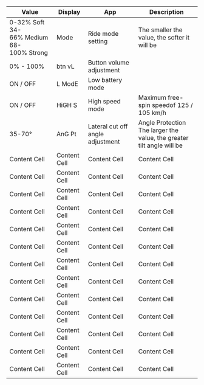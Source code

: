 | Value | Display | App | Description |
| --- | --- | --- | --- |
| 0-32%&nbsp;Soft<br>34-66%&nbsp;Medium<br>68-100%&nbsp;Strong | Mode | Ride mode setting | The smaller the value, the softer it will be |
| 0% - 100% | btn vL | Button volume adjustment |  |
| ON / OFF | L ModE | Low battery mode |  |
| ON / OFF | HiGH S | High speed mode | Maximum free-spin speedof 125 / 105 km/h |
| 35-70° | AnG Pt | Lateral cut off angle adjustment | Angle Protection<br>The larger the value, the greater tilt angle will be |
| Content Cell  | Content Cell  | Content Cell  | Content Cell  |
| Content Cell  | Content Cell  | Content Cell  | Content Cell  |
| Content Cell  | Content Cell  | Content Cell  | Content Cell  |
| Content Cell  | Content Cell  | Content Cell  | Content Cell  |
| Content Cell  | Content Cell  | Content Cell  | Content Cell  |
| Content Cell  | Content Cell  | Content Cell  | Content Cell  |
| Content Cell  | Content Cell  | Content Cell  | Content Cell  |
| Content Cell  | Content Cell  | Content Cell  | Content Cell  |
| Content Cell  | Content Cell  | Content Cell  | Content Cell  |
| Content Cell  | Content Cell  | Content Cell  | Content Cell  |
| Content Cell  | Content Cell  | Content Cell  | Content Cell  |
| Content Cell  | Content Cell  | Content Cell  | Content Cell  |
| Content Cell  | Content Cell  | Content Cell  | Content Cell  |
